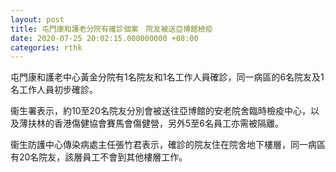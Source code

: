 ```yaml
---
layout: post
title: 屯門康和護老分院有確診個案　院友被送亞博館檢疫
date: 2020-07-25 20:02:15.000000000 +08:00
categories: rthk
---
```


屯門康和護老中心黃金分院有1名院友和1名工作人員確診，同一病區的6名院友及1名工作人員初步確診。

衞生署表示，約10至20名院友分別會被送往亞博館的安老院舍臨時檢疫中心，以及薄扶林的香港傷健協會賽馬會傷健營，另外5至6名員工亦需被隔離。

衞生防護中心傳染病處主任張竹君表示，確診的院友住在院舍地下樓層，同一病區有20名院友，該層員工不會到其他樓層工作。
